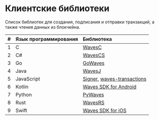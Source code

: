# Клиентские библиотеки

Список библиотек для создания, подписания и отправки транзакций, а также чтения данных из блокчейна.

| # | Язык программирования | Библиотека |
| :--- | :--- | :--- |
| 1 | C | [WavesC](/en/building-apps/waves-api-and-sdk/client-libraries/waves-c) |
| 2 | C# | [WavesCS](/en/building-apps/waves-api-and-sdk/client-libraries/wavescs) |
| 3 | Go | [GoWaves](/en/building-apps/waves-api-and-sdk/client-libraries/gowaves) |
| 4 | Java | [WavesJ](/en/building-apps/waves-api-and-sdk/client-libraries/wavesj) |
| 5 | JavaScript | [Signer](/ru/building-apps/waves-api-and-sdk/client-libraries/signer), [waves-transactions](/en/building-apps/waves-api-and-sdk/client-libraries/waves-transactions) |
| 6 | Kotlin | [Waves SDK for Android](https://github.com/wavesplatform/WavesSDK-android) |
| 7 | Python | [PyWaves](/en/building-apps/waves-api-and-sdk/client-libraries/pywaves) |
| 8 | Rust | [WavesRS](/en/building-apps/waves-api-and-sdk/client-libraries/wavesrs) |
| 9 | Swift | [Waves SDK for iOS](https://github.com/wavesplatform/WavesSDK-iOS) |
